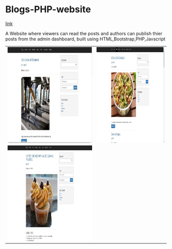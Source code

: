 # Blogs-PHP-website
[link](https://sunnyshahblogs.000webhostapp.com/)

A Website where viewers can read the posts and authors can publish thier posts from the admin dashboard, built using HTML,Bootstrap,PHP,Javscript

<table>
  <tr>
    <td><img src="screenshots/1.JPG" width="400" height="300"></td>
    <td><img src="screenshots/2.JPG" width="400" height="300"></td>
  </tr>
  <tr>
    <td><img src="screenshots/3.JPG" width="500" height="300"></td>
  </tr>
</table>
